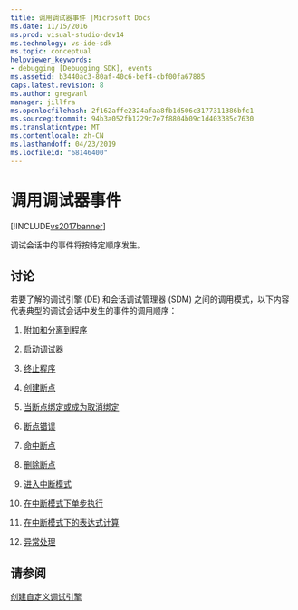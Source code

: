 ```yaml
---
title: 调用调试器事件 |Microsoft Docs
ms.date: 11/15/2016
ms.prod: visual-studio-dev14
ms.technology: vs-ide-sdk
ms.topic: conceptual
helpviewer_keywords:
- debugging [Debugging SDK], events
ms.assetid: b3440ac3-80af-40c6-bef4-cbf00fa67885
caps.latest.revision: 8
ms.author: gregvanl
manager: jillfra
ms.openlocfilehash: 2f162affe2324afaa8fb1d506c3177311386bfc1
ms.sourcegitcommit: 94b3a052fb1229c7e7f8804b09c1d403385c7630
ms.translationtype: MT
ms.contentlocale: zh-CN
ms.lasthandoff: 04/23/2019
ms.locfileid: "68146400"
---
```

# <a name="calling-debugger-events"></a>调用调试器事件
[!INCLUDE[vs2017banner](../../includes/vs2017banner.md)]

调试会话中的事件将按特定顺序发生。  
  
## <a name="discussion"></a>讨论  
 若要了解的调试引擎 (DE) 和会话调试管理器 (SDM) 之间的调用模式，以下内容代表典型的调试会话中发生的事件的调用顺序：  
  
1. [附加和分离到程序](../../extensibility/debugger/attaching-and-detaching-to-a-program.md)  
  
2. [启动调试器](../../extensibility/debugger/launching-the-debugger.md)  
  
3. [终止程序](../../extensibility/debugger/terminating-a-program.md)  
  
4. [创建断点](../../extensibility/debugger/creating-a-breakpoint.md)  
  
5. [当断点绑定或成为取消绑定](../../extensibility/debugger/when-a-breakpoint-binds-or-becomes-unbound.md)  
  
6. [断点错误](../../extensibility/debugger/breakpoint-errors.md)  
  
7. [命中断点](../../extensibility/debugger/hitting-a-breakpoint.md)  
  
8. [删除断点](../../extensibility/debugger/deleting-a-breakpoint.md)  
  
9. [进入中断模式](../../extensibility/debugger/entering-break-mode.md)  
  
10. [在中断模式下单步执行](../../extensibility/debugger/stepping-in-break-mode.md)  
  
11. [在中断模式下的表达式计算](../../extensibility/debugger/expression-evaluation-in-break-mode.md)  
  
12. [异常处理](../../extensibility/debugger/exception-handling-visual-studio-sdk.md)  
  
## <a name="see-also"></a>请参阅  
 [创建自定义调试引擎](../../extensibility/debugger/creating-a-custom-debug-engine.md)
